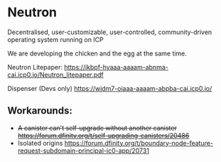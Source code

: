 # Neutron

Decentralised, user-customizable, user-controlled, community-driven operating system running on ICP

We are developing the chicken and the egg at the same time.

Neutron Litepaper: https://ikbpf-hyaaa-aaaam-abnma-cai.icp0.io/Neutron_litepaper.pdf

Dispenser (Devs only) https://widm7-oiaaa-aaaam-abpba-cai.icp0.io/

## Workarounds:

- ~~A canister can't self-upgrade without another canister https://forum.dfinity.org/t/self-upgrading-canisters/20486~~
- Isolated origins https://forum.dfinity.org/t/boundary-node-feature-request-subdomain-principal-ic0-app/20731
